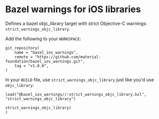 # Bazel warnings for iOS libraries

Defines a bazel objc_library target with strict Objective-C warnings:
`strict_warnings_objc_library`.

Add the following to your `WORKSPACE`:

```
git_repository(
    name = "bazel_ios_warnings",
    remote = "https://github.com/material-foundation/bazel_ios_warnings.git",
    tag = "v1.0.0",
)
```

In your `BUILD` file, use `strict_warnings_objc_library` just like you'd use `objc_library`:

```
load("@bazel_ios_warnings//:strict_warnings_objc_library.bzl", "strict_warnings_objc_library")

strict_warnings_objc_library(
)
```
